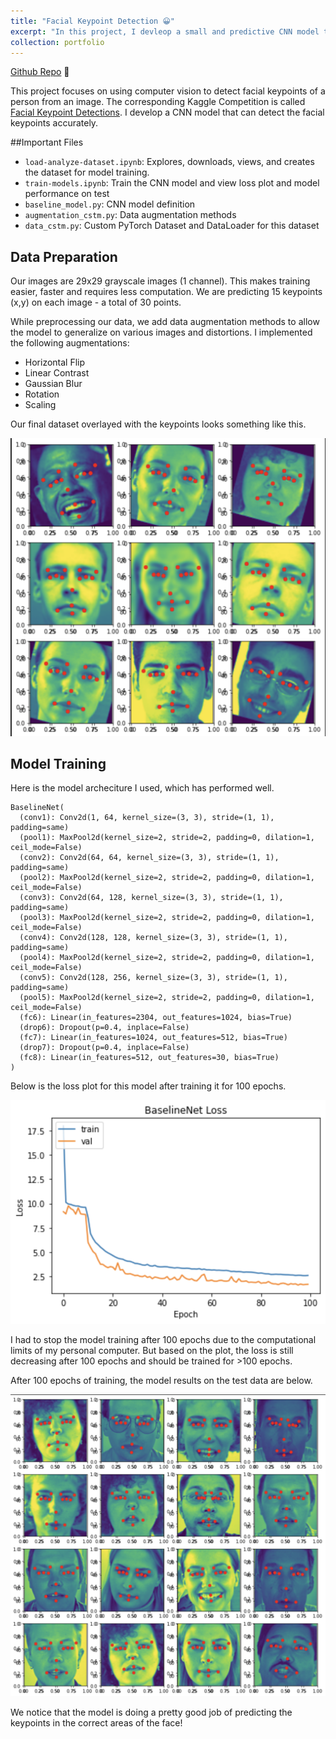 ```yaml
---
title: "Facial Keypoint Detection 😀"
excerpt: "In this project, I devleop a small and predictive CNN model that accurately predicts the 15 keypoints of an image with a face.  <br/><br/><img src='/images/facial.png'>"
collection: portfolio
---
```


[Github Repo](https://github.com/rohithravin/facial-keypoint-detection) 📝


This project focuses on using computer vision to detect facial keypoints of a person from an image. The corresponding Kaggle Competition is called [Facial Keypoint Detections](https://www.kaggle.com/competitions/facial-keypoints-detection/overview). I develop a CNN model that can detect the facial keypoints accurately. 


##Important Files

- `load-analyze-dataset.ipynb`: Explores, downloads, views, and creates the dataset for model training. 
- `train-models.ipynb`: Train the CNN model and view loss plot and model performance on test
- `baseline_model.py`: CNN model definition
- `augmentation_cstm.py`: Data augmentation methods
- `data_cstm.py`: Custom PyTorch Dataset and DataLoader for this dataset

## Data Preparation
Our images are 29x29 grayscale images (1 channel). This makes training easier, faster and requires less computation. We are predicting 15 keypoints (x,y) on each image - a total of 30 points.

While preprocessing our data, we add data augmentation methods to allow the model to generalize on various images and distortions. I implemented the following augmentations:

- Horizontal Flip
- Linear Contrast
- Gaussian Blur
- Rotation
- Scaling

Our final dataset overlayed with the keypoints looks something like this.

![dataset_preview](/images/dataset_preview.png)

## Model Training
Here is the model archeciture I used, which has performed well. 

```
BaselineNet(
  (conv1): Conv2d(1, 64, kernel_size=(3, 3), stride=(1, 1), padding=same)
  (pool1): MaxPool2d(kernel_size=2, stride=2, padding=0, dilation=1, ceil_mode=False)
  (conv2): Conv2d(64, 64, kernel_size=(3, 3), stride=(1, 1), padding=same)
  (pool2): MaxPool2d(kernel_size=2, stride=2, padding=0, dilation=1, ceil_mode=False)
  (conv3): Conv2d(64, 128, kernel_size=(3, 3), stride=(1, 1), padding=same)
  (pool3): MaxPool2d(kernel_size=2, stride=2, padding=0, dilation=1, ceil_mode=False)
  (conv4): Conv2d(128, 128, kernel_size=(3, 3), stride=(1, 1), padding=same)
  (pool4): MaxPool2d(kernel_size=2, stride=2, padding=0, dilation=1, ceil_mode=False)
  (conv5): Conv2d(128, 256, kernel_size=(3, 3), stride=(1, 1), padding=same)
  (pool5): MaxPool2d(kernel_size=2, stride=2, padding=0, dilation=1, ceil_mode=False)
  (fc6): Linear(in_features=2304, out_features=1024, bias=True)
  (drop6): Dropout(p=0.4, inplace=False)
  (fc7): Linear(in_features=1024, out_features=512, bias=True)
  (drop7): Dropout(p=0.4, inplace=False)
  (fc8): Linear(in_features=512, out_features=30, bias=True)
)
```

Below is the loss plot for this model after training it for 100 epochs. 

![loss plot](/images/loss_plot.png)

I had to stop the model training after 100 epochs due to the computational limits of my personal computer. But based on the plot, the loss is still decreasing after 100 epochs and should be trained for >100 epochs. 

After 100 epochs of training, the model results on the test data are below. 

![model output](/images/model_output.png)

We notice that the model is doing a pretty good job of predicting the keypoints in the correct areas of the face! 
